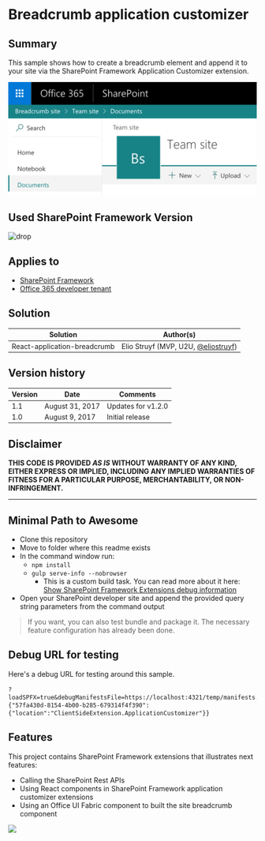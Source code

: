 # Breadcrumb application customizer

## Summary
This sample shows how to create a breadcrumb element and append it to your site via the SharePoint Framework Application Customizer extension.

![Breadcrumb sample](./assets/breadcrumb-sample.png)

## Used SharePoint Framework Version 
![drop](https://img.shields.io/badge/version-1.1-green.svg)

## Applies to

* [SharePoint Framework](http://dev.office.com/sharepoint/docs/spfx/sharepoint-framework-overview)
* [Office 365 developer tenant](http://dev.office.com/sharepoint/docs/spfx/set-up-your-developer-tenant)

## Solution

Solution|Author(s)
--------|---------
React-application-breadcrumb | Elio Struyf (MVP, U2U, [@eliostruyf](https://twitter.com/eliostruyf))

## Version history

Version|Date|Comments
-------|----|--------
1.1|August 31, 2017|Updates for v1.2.0
1.0|August 9, 2017|Initial release

## Disclaimer
**THIS CODE IS PROVIDED *AS IS* WITHOUT WARRANTY OF ANY KIND, EITHER EXPRESS OR IMPLIED, INCLUDING ANY IMPLIED WARRANTIES OF FITNESS FOR A PARTICULAR PURPOSE, MERCHANTABILITY, OR NON-INFRINGEMENT.**

---

## Minimal Path to Awesome

- Clone this repository
- Move to folder where this readme exists
- In the command window run:
  - `npm install`
  - `gulp serve-info --nobrowser` 
    - This is a custom build task. You can read more about it here: [Show SharePoint Framework Extensions debug information](https://github.com/SharePoint/sp-dev-build-extensions/tree/master/gulp-tasks/serve-info)
- Open your SharePoint developer site and append the provided query string parameters from the command output

> If you want, you can also test bundle and package it. The necessary feature configuration has already been done.

## Debug URL for testing
Here's a debug URL for testing around this sample. 

```
?loadSPFX=true&debugManifestsFile=https://localhost:4321/temp/manifests.js&customActions={"57fa430d-8154-4b00-b285-679314f4f390":{"location":"ClientSideExtension.ApplicationCustomizer"}}
```

## Features
This project contains SharePoint Framework extensions that illustrates next features:
* Calling the SharePoint Rest APIs
* Using React components in SharePoint Framework application customizer extensions
* Using an Office UI Fabric component to built the site breadcrumb component

<img src="https://telemetry.sharepointpnp.com/sp-dev-fx-extensions/samples/react-application-breadcrumb" />
